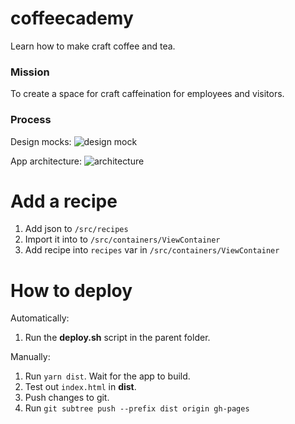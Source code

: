 # coffeecademy

Learn how to make craft coffee and tea.

### Mission

To create a space for craft caffeination for employees and visitors.

### Process

Design mocks:
![design mock](https://cloud.githubusercontent.com/assets/6455018/22179337/87870d70-e01e-11e6-934e-ca5286621207.png)

App architecture:
![architecture](https://cloud.githubusercontent.com/assets/6455018/22179338/975b9770-e01e-11e6-8d45-af48c58889eb.png)

# Add a recipe

1. Add json to `/src/recipes`
2. Import it into to `/src/containers/ViewContainer`
3. Add recipe into `recipes` var in `/src/containers/ViewContainer`

# How to deploy

Automatically:

1. Run the **deploy.sh** script in the parent folder.

Manually:

1. Run `yarn dist`. Wait for the app to build.
2. Test out `index.html` in **dist**.
3. Push changes to git.
3. Run `git subtree push --prefix dist origin gh-pages`
